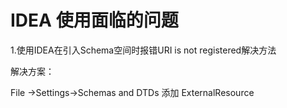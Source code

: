 # IDEA 使用面临的问题

1.使用IDEA在引入Schema空间时报错URI is not registered解决方法

解决方案：

File →Settings→Schemas and DTDs 添加 ExternalResource
